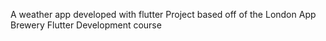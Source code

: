 A weather app developed with flutter
Project based off of the London App Brewery Flutter Development course


